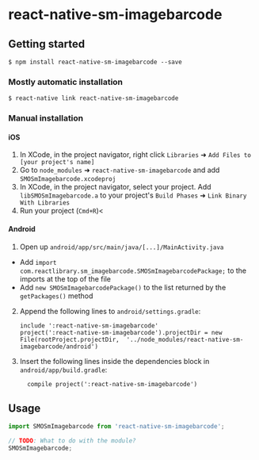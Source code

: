 
# react-native-sm-imagebarcode

## Getting started

`$ npm install react-native-sm-imagebarcode --save`

### Mostly automatic installation

`$ react-native link react-native-sm-imagebarcode`

### Manual installation


#### iOS

1. In XCode, in the project navigator, right click `Libraries` ➜ `Add Files to [your project's name]`
2. Go to `node_modules` ➜ `react-native-sm-imagebarcode` and add `SMOSmImagebarcode.xcodeproj`
3. In XCode, in the project navigator, select your project. Add `libSMOSmImagebarcode.a` to your project's `Build Phases` ➜ `Link Binary With Libraries`
4. Run your project (`Cmd+R`)<

#### Android

1. Open up `android/app/src/main/java/[...]/MainActivity.java`
  - Add `import com.reactlibrary.sm_imagebarcode.SMOSmImagebarcodePackage;` to the imports at the top of the file
  - Add `new SMOSmImagebarcodePackage()` to the list returned by the `getPackages()` method
2. Append the following lines to `android/settings.gradle`:
  	```
  	include ':react-native-sm-imagebarcode'
  	project(':react-native-sm-imagebarcode').projectDir = new File(rootProject.projectDir, 	'../node_modules/react-native-sm-imagebarcode/android')
  	```
3. Insert the following lines inside the dependencies block in `android/app/build.gradle`:
  	```
      compile project(':react-native-sm-imagebarcode')
  	```


## Usage
```javascript
import SMOSmImagebarcode from 'react-native-sm-imagebarcode';

// TODO: What to do with the module?
SMOSmImagebarcode;
```
  